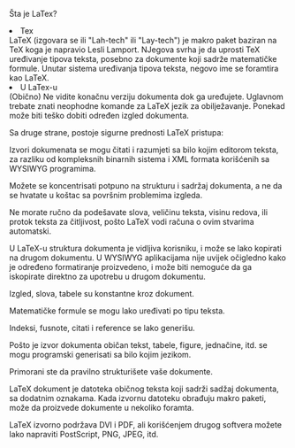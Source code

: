 Šta je LaTex?

<li>Tex </li>
LaTeX (izgovara se ili "Lah-tech" ili "Lay-tech") je makro paket baziran na TeX koga je napravio Lesli Lamport. NJegova svrha je da uprosti TeX uređivanje tipova teksta, posebno za dokumente koji sadrže matematičke formule. Unutar sistema uređivanja tipova teksta, negovo ime se foramtira kao LaTeX.<br/>
<li>U LaTex-u </li>
(Obično) Ne vidite konačnu verziju dokumenta dok ga uređujete.
Uglavnom trebate znati neophodne komande za LaTeX jezik za obilježavanje.
Ponekad može biti teško dobiti određen izgled dokumenta.

Sa druge strane, postoje sigurne prednosti LaTeX pristupa:

Izvori dokumenata se mogu čitati i razumjeti sa bilo kojim editorom teksta, za razliku od kompleksnih binarnih sistema i XML formata korišćenih sa WYSIWYG programima.


Možete se koncentrisati potpuno na strukturu i sadržaj dokumenta, a ne da se hvatate u koštac sa površnim problemima izgleda.


Ne morate ručno da podešavate slova, veličinu teksta, visinu redova, ili protok teksta za čitljivost, pošto LaTeX vodi računa o ovim stvarima automatski.


U LaTeX-u struktura dokumenta je vidljiva korisniku, i može se lako kopirati na drugom dokumentu. U WYSIWYG aplikacijama nije uvijek očigledno kako je određeno formatiranje proizvedeno, i može biti nemoguće da ga iskopirate direktno za upotrebu u drugom dokumentu.


Izgled, slova, tabele su konstantne kroz dokument.


Matematičke formule se mogu lako uređivati po tipu teksta.


Indeksi, fusnote, citati i reference se lako generišu.


Pošto je izvor dokumenta običan tekst, tabele, figure, jednačine, itd. se mogu programski generisati sa bilo kojim jezikom.


Primorani ste da pravilno strukturišete vaše dokumente.



LaTeX dokument je datoteka običnog teksta koji sadrži sadžaj dokumenta, sa dodatnim oznakama. Kada izvornu datoteku obrađuju makro paketi, može da proizvede dokumente u nekoliko foramta.


LaTeX izvorno podržava DVI i PDF, ali korišćenjem drugog softvera možete lako napraviti PostScript, PNG, JPEG, itd. <br/>